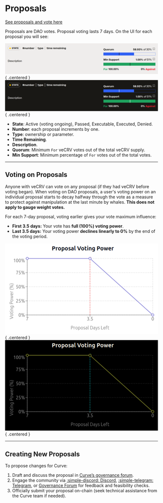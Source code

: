 <h1>Proposals</h1>

[See proposals and vote here](https://curve.finance/dao/ethereum/proposals/)

Proposals are DAO votes.  Proposal voting lasts 7 days.  On the UI for each proposal you will see:

![Proposal Example](../images/gov/voting-proposal-example-light.png#only-light){ .centered }
![Proposal Example](../images/gov/voting-proposal-example-dark.png#only-dark){ .centered }

- **State**: Active (voting ongoing), Passed, Executable, Executed, Denied.
- **Number**: each proposal increments by one. 
- **Type**: ownership or parameter.
- **Time Remaining**.
- **Description**.
- **Quorum**: Minimum `For` veCRV votes out of the total veCRV supply.
- **Min Support**: Minimum percentage of `For` votes out of the total votes.

---

## **Voting on Proposals**

Anyone with veCRV can vote on any proposal (if they had veCRV before voting began).  When voting on DAO proposals, a user's voting power on an individual proposal starts to decay halfway through the vote as a measure to protect against manipulation at the last minute by whales. **This does not apply to gauge weight votes.**

For each 7-day proposal, voting earlier gives your vote maximum influence:

* **First 3.5 days:** Your vote has **full (100%) voting power**.
* **Last 3.5 days:** Your voting power **declines linearly to 0%** by the end of the voting period.

![Proposal Voting Power Decay](../images/gov/voting-power-light.png#only-light){ .centered }
![Proposal Voting Power Decay](../images/gov/voting-power-dark.png#only-dark){ .centered }

---

## **Creating New Proposals**

To propose changes for Curve:

1. Draft and discuss the proposal in [Curve’s governance forum](https://gov.curve.finance/).
2. Engage the community via [:simple-discord: Discord](https://discord.gg/twUngQYz85), [:simple-telegram: Telegram](https://t.me/curvefi), or [Governance Forum](https://gov.curve.finance/) for feedback and feasibility checks.
3. Officially submit your proposal on-chain (seek technical assistance from the Curve team if needed).